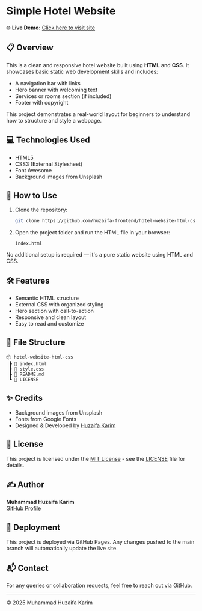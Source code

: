 # Simple Hotel Website

🌐 **Live Demo:** [Click here to visit site](https://huzaifa-frontend.github.io/hotel-website-html-css/)

## 📋 Overview

This is a clean and responsive hotel website built using **HTML** and **CSS**. It showcases basic static web development skills and includes:

- A navigation bar with links
- Hero banner with welcoming text
- Services or rooms section (if included)
- Footer with copyright

This project demonstrates a real-world layout for beginners to understand how to structure and style a webpage.

## 💻 Technologies Used

- HTML5
- CSS3 (External Stylesheet)
- Font Awesome
- Background images from Unsplash

## 🚀 How to Use

1. Clone the repository:
   ```bash
   git clone https://github.com/huzaifa-frontend/hotel-website-html-css.git
   ```

2. Open the project folder and run the HTML file in your browser:
   ```
   index.html
   ```

No additional setup is required — it's a pure static website using HTML and CSS.

## 🛠️ Features

- Semantic HTML structure
- External CSS with organized styling
- Hero section with call-to-action
- Responsive and clean layout
- Easy to read and customize

## 📁 File Structure

```
📦 hotel-website-html-css
 ┣ 📄 index.html
 ┣ 📄 style.css
 ┣ 📄 README.md
 ┗ 📄 LICENSE
```

## ✨ Credits

- Background images from Unsplash
- Fonts from Google Fonts
- Designed & Developed by [Huzaifa Karim](https://github.com/huzaifakarim1)

## 📄 License

This project is licensed under the [MIT License](LICENSE) - see the [LICENSE](LICENSE) file for details.

## ✍️ Author

**Muhammad Huzaifa Karim**  
[GitHub Profile](https://github.com/huzaifakarim1)

## 🔄 Deployment

This project is deployed via GitHub Pages. Any changes pushed to the main branch will automatically update the live site.

## 📬 Contact

For any queries or collaboration requests, feel free to reach out via GitHub.

---

© 2025 Muhammad Huzaifa Karim
